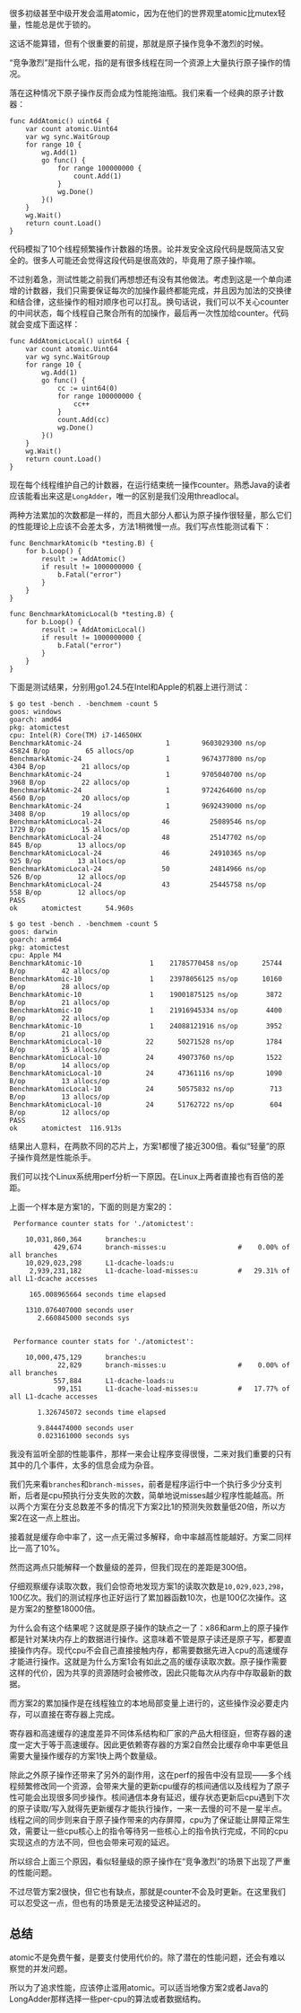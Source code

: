 很多初级甚至中级开发会滥用atomic，因为在他们的世界观里atomic比mutex轻量，性能总是优于锁的。

这话不能算错，但有个很重要的前提，那就是原子操作竞争不激烈的时候。

“竞争激烈”是指什么呢，指的是有很多线程在同一个资源上大量执行原子操作的情况。

落在这种情况下原子操作反而会成为性能拖油瓶。我们来看一个经典的原子计数器：

```golang
func AddAtomic() uint64 {
	var count atomic.Uint64
	var wg sync.WaitGroup
	for range 10 {
		wg.Add(1)
		go func() {
			for range 100000000 {
				count.Add(1)
			}
			wg.Done()
		}()
	}
	wg.Wait()
	return count.Load()
}
```

代码模拟了10个线程频繁操作计数器的场景。论并发安全这段代码是既简洁又安全的。很多人可能还会觉得这段代码是很高效的，毕竟用了原子操作嘛。

不过别着急，测试性能之前我们再想想还有没有其他做法。考虑到这是一个单向递增的计数器，我们只需要保证每次的加操作最终都能完成，并且因为加法的交换律和结合律，这些操作的相对顺序也可以打乱。换句话说，我们可以不关心counter的中间状态，每个线程自己聚合所有的加操作，最后再一次性加给counter。代码就会变成下面这样：

```golang
func AddAtomicLocal() uint64 {
	var count atomic.Uint64
	var wg sync.WaitGroup
	for range 10 {
		wg.Add(1)
		go func() {
			cc := uint64(0)
			for range 100000000 {
				cc++
			}
			count.Add(cc)
			wg.Done()
		}()
	}
	wg.Wait()
	return count.Load()
}
```

现在每个线程维护自己的计数器，在运行结束统一操作counter。熟悉Java的读者应该能看出来这是`LongAdder`，唯一的区别是我们没用threadlocal。

两种方法累加的次数都是一样的，而且大部分人都认为原子操作很轻量，那么它们的性能理论上应该不会差太多，方法1稍微慢一点。我们写点性能测试看下：

```golang
func BenchmarkAtomic(b *testing.B) {
	for b.Loop() {
		result := AddAtomic()
		if result != 1000000000 {
			b.Fatal("error")
		}
	}
}

func BenchmarkAtomicLocal(b *testing.B) {
	for b.Loop() {
		result := AddAtomicLocal()
		if result != 1000000000 {
			b.Fatal("error")
		}
	}
}
```

下面是测试结果，分别用go1.24.5在Intel和Apple的机器上进行测试：

```console
$ go test -bench . -benchmem -count 5
goos: windows
goarch: amd64
pkg: atomictest
cpu: Intel(R) Core(TM) i7-14650HX
BenchmarkAtomic-24                     1        9603029300 ns/op           45824 B/op         65 allocs/op
BenchmarkAtomic-24                     1        9674377800 ns/op            4304 B/op         21 allocs/op
BenchmarkAtomic-24                     1        9705040700 ns/op            3968 B/op         22 allocs/op
BenchmarkAtomic-24                     1        9724264600 ns/op            4560 B/op         20 allocs/op
BenchmarkAtomic-24                     1        9692439000 ns/op            3408 B/op         19 allocs/op
BenchmarkAtomicLocal-24               46          25089546 ns/op            1729 B/op         15 allocs/op
BenchmarkAtomicLocal-24               48          25147702 ns/op             845 B/op         13 allocs/op
BenchmarkAtomicLocal-24               46          24910365 ns/op             925 B/op         13 allocs/op
BenchmarkAtomicLocal-24               50          24814966 ns/op             526 B/op         12 allocs/op
BenchmarkAtomicLocal-24               43          25445758 ns/op             558 B/op         12 allocs/op
PASS
ok      atomictest      54.960s
```

```console
$ go test -bench . -benchmem -count 5
goos: darwin
goarch: arm64
pkg: atomictest
cpu: Apple M4
BenchmarkAtomic-10         	       1	21785770458 ns/op	   25744 B/op	      42 allocs/op
BenchmarkAtomic-10         	       1	23978056125 ns/op	   10160 B/op	      28 allocs/op
BenchmarkAtomic-10         	       1	19001875125 ns/op	    3872 B/op	      21 allocs/op
BenchmarkAtomic-10         	       1	21916945334 ns/op	    4400 B/op	      22 allocs/op
BenchmarkAtomic-10         	       1	24088121916 ns/op	    3952 B/op	      21 allocs/op
BenchmarkAtomicLocal-10    	      22	  50271528 ns/op	    1784 B/op	      15 allocs/op
BenchmarkAtomicLocal-10    	      24	  49073760 ns/op	    1522 B/op	      14 allocs/op
BenchmarkAtomicLocal-10    	      24	  47361116 ns/op	    1090 B/op	      13 allocs/op
BenchmarkAtomicLocal-10    	      24	  50575832 ns/op	     713 B/op	      13 allocs/op
BenchmarkAtomicLocal-10    	      24	  51762722 ns/op	     604 B/op	      12 allocs/op
PASS
ok  	atomictest	116.913s
```

结果出人意料，在两款不同的芯片上，方案1都慢了接近300倍。看似“轻量”的原子操作竟然是性能杀手。

我们可以找个Linux系统用perf分析一下原因。在Linux上两者直接也有百倍的差距。

上面一个样本是方案1的，下面的则是方案2的：

```text
 Performance counter stats for './atomictest':

    10,031,860,364      branches:u
           429,674      branch-misses:u                  #    0.00% of all branches
    10,029,023,298      L1-dcache-loads:u
     2,939,231,182      L1-dcache-load-misses:u          #   29.31% of all L1-dcache accesses

     165.008965664 seconds time elapsed

    1310.076407000 seconds user
       2.660845000 seconds sys


 Performance counter stats for './atomictest':

    10,000,475,129      branches:u
            22,829      branch-misses:u                  #    0.00% of all branches
           557,884      L1-dcache-loads:u
            99,151      L1-dcache-load-misses:u          #   17.77% of all L1-dcache accesses

       1.326745072 seconds time elapsed

       9.844474000 seconds user
       0.023161000 seconds sys
```

我没有监听全部的性能事件，那样一来会让程序变得很慢，二来对我们重要的只有其中的几个事件，太多的信息会成为杂音。

我们先来看`branches`和`branch-misses`，前者是程序运行中一个执行多少分支判断，后者是cpu预执行分支失败的次数，简单地说misses越少程序性能越高。所以两个方案在分支总数差不多的情况下方案2比1的预测失败数量低20倍，所以方案2在这一点上胜出。

接着就是缓存命中率了，这一点无需过多解释，命中率越高性能越好。方案二同样比一高了10%。

然而这两点只能解释一个数量级的差异，但我们现在的差距是300倍。

仔细观察缓存读取次数，我们会惊奇地发现方案1的读取次数是`10,029,023,298`，100亿次。我们的测试程序也正好运行了累加器函数10次，也是100亿次操作。这是方案2的整整18000倍。

为什么会有这个结果呢？这就是原子操作的缺点之一了：x86和arm上的原子操作都是针对某块内存上的数据进行操作。这意味着不管是原子读还是原子写，都要直接操作内存。现代cpu不会自己直接接触内存，都需要数据先进入cpu的高速缓存才能进行操作。这就是为什么方案1会有如此之高的缓存读取次数。原子操作需要这样的代价，因为共享的资源随时会被修改，因此只能每次从内存中存取最新的数据。

而方案2的累加操作是在线程独立的本地局部变量上进行的，这些操作没必要走内存，可以直接在寄存器上完成。

寄存器和高速缓存的速度差异不同体系结构和厂家的产品大相径庭，但寄存器的速度一定大于等于高速缓存。因此更依赖寄存器的方案2自然会比缓存命中率更低且需要大量操作缓存的方案1快上两个数量级。

除此之外原子操作还带来了另外的副作用，这在perf的报告中没有显现——多个线程频繁修改同一个资源，会带来大量的更新cpu缓存的核间通信以及线程为了原子性可能会出现很多同步操作。核间通信本身有延迟，缓存状态更新后cpu遇到下次的原子读取/写入就得先更新缓存才能执行操作，一来一去慢的可不是一星半点。线程之间的同步则来自于原子操作带来的内存屏障，cpu为了保证能让屏障正常生效，需要让一些cpu核心上的指令等待另一些核心上的指令执行完成，不同的cpu实现这点的方法不同，但也会带来可观的延迟。

所以综合上面三个原因，看似轻量级的原子操作在“竞争激烈”的场景下出现了严重的性能问题。

不过尽管方案2很快，但它也有缺点，那就是counter不会及时更新。在这里我们可以忍受这一点，但也有的场景是无法接受这种延迟的。

## 总结

atomic不是免费午餐，是要支付使用代价的。除了潜在的性能问题，还会有难以察觉的并发问题。

所以为了追求性能，应该停止滥用atomic。可以适当地像方案2或者Java的LongAdder那样选择一些per-cpu的算法或者数据结构。
